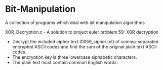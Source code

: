 # Bit-Manipulation
A collection of programs which deal with bit manipulation algorithms

XOR_Decryption.c - A solution to project euler problem 59: XOR decryption
- Decrypt the included cipher text (0059_cipher.txt) of comma-separated encrypted ASCII codes and find the sum of the original plain text ASCII codes.
- The encryption key is three lowercase alphabetic characters.
- The plain text must contain common English words. 
